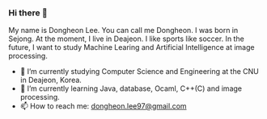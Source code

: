 ### Hi there 👋

My name is Dongheon Lee. You can call me Dongheon. I was born in Sejong. At the moment, I live in Deajeon. 
I like sports like soccer. In the future, I want to study Machine Learing and Artificial Intelligence at image processing. 

- 🔭 I’m currently studying Computer Science and Engineering at the CNU in Deajeon, Korea.
- 🌱 I’m currently learning Java, database, Ocaml, C++(C) and image processing. 
- 📫 How to reach me: dongheon.lee97@gmail.com

<!--
**Dongheon97/Dongheon97** is a ✨ _special_ ✨ repository because its `README.md` (this file) appears on your GitHub profile.

